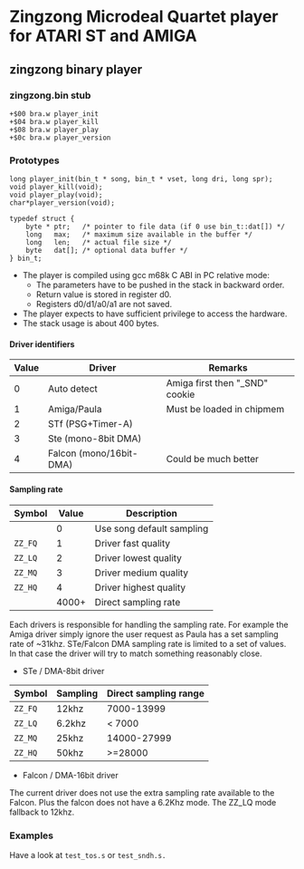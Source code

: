 # Zingzong Microdeal Quartet player for ATARI ST and AMIGA

## zingzong binary player


### zingzong.bin stub

	+$00 bra.w player_init
	+$04 bra.w player_kill
	+$08 bra.w player_play
	+$0c bra.w player_version


### Prototypes

	long player_init(bin_t * song, bin_t * vset, long dri, long spr);
	void player_kill(void);
	void player_play(void);
	char*player_version(void);

	typedef struct {
		byte * ptr;   /* pointer to file data (if 0 use bin_t::dat[]) */
		long   max;   /* maximum size available in the buffer */
		long   len;   /* actual file size */
		byte   dat[]; /* optional data buffer */
	} bin_t;

 * The player is compiled using gcc m68k C ABI in PC relative mode:
   * The parameters have to be pushed in the stack in backward order.
   * Return value is stored in register d0.
   * Registers d0/d1/a0/a1 are not saved.
 * The player expects to have sufficient privilege to access the hardware.
 * The stack usage is about 400 bytes.


#### Driver identifiers

 |  Value |           Driver         |             Remarks            |
 |--------|--------------------------|--------------------------------|
 |    0   |  Auto detect             | Amiga first then "_SND" cookie |
 |    1   |  Amiga/Paula             | Must be loaded in chipmem      |
 |    2   |  STf (PSG+Timer-A)       |                                |
 |    3   |  Ste (mono-8bit DMA)     |                                |
 |    4   |  Falcon (mono/16bit-DMA) | Could be much better           |


#### Sampling rate

 | Symbol  | Value |       Description           |
 |---------|-------|-----------------------------|
 |         |   0   |  Use song default sampling  |
 | `ZZ_FQ` |   1   |  Driver fast quality        |
 | `ZZ_LQ` |   2   |  Driver lowest quality      |
 | `ZZ_MQ` |   3   |  Driver medium quality      |
 | `ZZ_HQ` |   4   |  Driver highest quality     |
 |         | 4000+ |  Direct sampling rate       |

 Each drivers is responsible for handling the sampling rate. For
 example the Amiga driver simply ignore the user request as Paula has
 a set sampling rate of ~31khz. STe/Falcon DMA sampling rate is
 limited to a set of values. In that case the driver will try to match
 something reasonably close.

 * STe / DMA-8bit driver

 | Symbol  | Sampling | Direct sampling range      |
 |---------|----------|----------------------------|
 | `ZZ_FQ` |  12khz   | 7000-13999                 |
 | `ZZ_LQ` |  6.2khz  | < 7000                     |
 | `ZZ_MQ` |  25khz   | 14000-27999                |
 | `ZZ_HQ` |  50khz   | >=28000                    |

 * Falcon / DMA-16bit driver

 The current driver does not use the extra sampling rate available to
 the Falcon. Plus the falcon does not have a 6.2Khz mode. The ZZ_LQ
 mode fallback to 12khz.

### Examples

 Have a look at `test_tos.s` or `test_sndh.s.`
